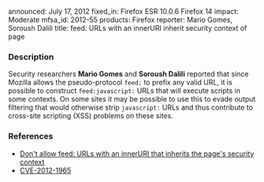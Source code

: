 announced: July 17, 2012
fixed_in: Firefox ESR 10.0.6
          Firefox 14
impact: Moderate
mfsa_id: 2012-55
products: Firefox
reporter: Mario Gomes, Soroush Dalili
title: feed: URLs with an innerURI inherit security context of page

<h3>Description</h3>

<p>Security researchers <strong>Mario Gomes</strong> and <strong>Soroush
Dalili</strong> reported that since Mozilla allows the pseudo-protocol <code>feed:</code> to prefix any valid URL, it is possible to construct <code>feed:javascript:</code> URLs that will execute scripts in some contexts. On some sites it may be possible to use this to evade output filtering that would otherwise strip <code>javascript:</code> URLs and thus contribute to cross-site scripting (XSS) problems on these sites.
</p>


<h3>References</h3>

<ul>
  <li><a href="https://bugzilla.mozilla.org/show_bug.cgi?id=758990">
      Don't allow feed: URLs with an innerURI that inherits the page's security
context</a></li>
  <li><a href="http://cve.mitre.org/cgi-bin/cvename.cgi?name=CVE-2012-1965" class="ex-ref">CVE-2012-1965</a></li>
</ul>




